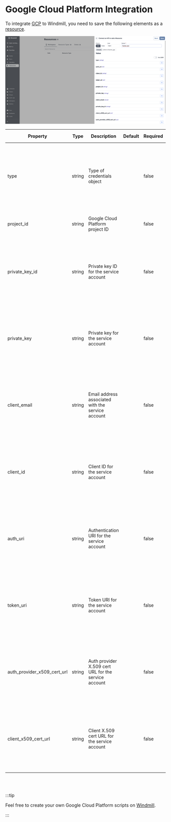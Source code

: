 # Google Cloud Platform Integration

To integrate [GCP](https://cloud.google.com/gcp) to Windmill, you need to save the following elements as a [resource](../core_concepts/3_resources_and_types/index.mdx).

![Add Google Cloud Platform Resource](../assets/integrations/add-gcp.png.webp)

| Property                    | Type   | Description                                          | Default | Required | Where to Find                                                                                     |
| --------------------------- | ------ | ---------------------------------------------------- | ------- | -------- | ------------------------------------------------------------------------------------------------- |
| type                        | string | Type of credentials object                           |         | false    | Google Cloud Console > APIs & Services > Credentials > Create service account key > JSON key file |
| project_id                  | string | Google Cloud Platform project ID                     |         | false    | Google Cloud Console > Home > Project ID                                                          |
| private_key_id              | string | Private key ID for the service account               |         | false    | Google Cloud Console > APIs & Services > Credentials > Create service account key > JSON key file |
| private_key                 | string | Private key for the service account                  |         | false    | Google Cloud Console > APIs & Services > Credentials > Create service account key > JSON key file |
| client_email                | string | Email address associated with the service account    |         | false    | Google Cloud Console > APIs & Services > Credentials > Create service account key > JSON key file |
| client_id                   | string | Client ID for the service account                    |         | false    | Google Cloud Console > APIs & Services > Credentials > Create service account key > JSON key file |
| auth_uri                    | string | Authentication URI for the service account           |         | false    | Google Cloud Console > APIs & Services > Credentials > Create service account key > JSON key file |
| token_uri                   | string | Token URI for the service account                    |         | false    | Google Cloud Console > APIs & Services > Credentials > Create service account key > JSON key file |
| auth_provider_x509_cert_url | string | Auth provider X.509 cert URL for the service account |         | false    | Google Cloud Console > APIs & Services > Credentials > Create service account key > JSON key file |
| client_x509_cert_url        | string | Client X.509 cert URL for the service account        |         | false    | Google Cloud Console > APIs & Services > Credentials > Create service account key > JSON key file |

<br/><br/>

:::tip

Feel free to create your own Google Cloud Platform scripts on [Windmill](../getting_started/00_how_to_use_windmill/index.mdx).

:::
